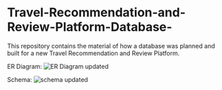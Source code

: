 # Travel-Recommendation-and-Review-Platform-Database-
This repository contains the material of how a database was planned and built for a new Travel Recommendation and Review Platform. 

ER Diagram:
![ER Diagram updated](https://github.com/user-attachments/assets/be970f2b-b665-44d3-b294-2cccd0d31b3f)



Schema:
![schema updated](https://github.com/user-attachments/assets/65d695b2-19b6-4d1b-b095-f4dd43c73d01)
